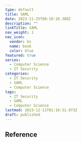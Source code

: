 ```yaml
---
type: default
title: SAML
date: 2023-11-25T00:10:18.380Z
description: ""
linkTitle: SAML
nav_weight: 1
nav_icon:
  vendor: bs
  name: book
  color: blue
featured: true
series:
  - Computer Science
  - IT Security
categories:
  - IT Security
  - SAML
  - Computer Science
tags:
  - IT Security
  - SAML
  - Computer Science
lastmod: 2023-12-11T01:16:31.973Z
draft: published
---
```


## Reference
